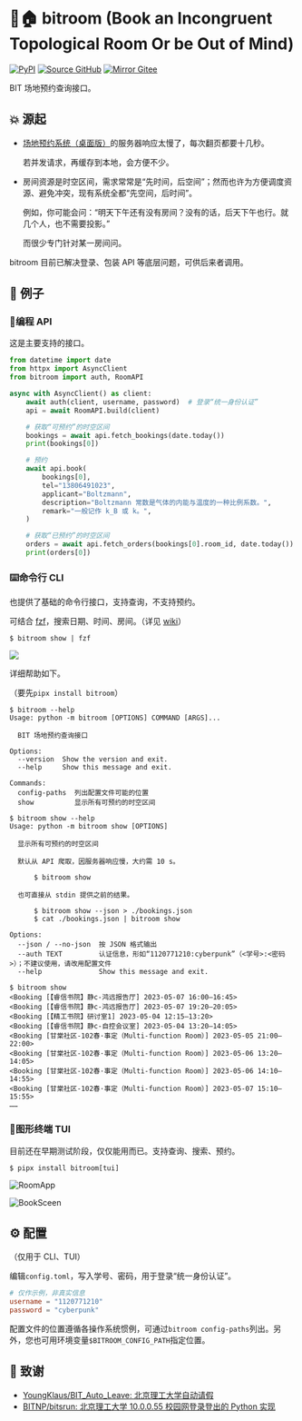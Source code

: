 # 🚩🏠 bitroom (Book an Incongruent Topological Room Or be Out of Mind)

[![PyPI](https://img.shields.io/pypi/v/bitroom?label=PyPI&logo=PyPI&logoColor=white)](https://pypi.org/project/bitroom/)
[![Source GitHub](https://img.shields.io/badge/Source-GitHub-lightgray?logo=github)](https://github.com/YDX-2147483647/bitroom/)
[![Mirror Gitee](https://img.shields.io/badge/Mirror-Gitee-red?logo=gitee)](https://gitee.com/YDX-2147483647/bitroom/)

BIT 场地预约查询接口。

## 💥 源起

- [场地预约系统（桌面版）](http://stu.bit.edu.cn/xsfw/sys/cdyyapp/*default/index.do)的服务器响应太慢了，每次翻页都要十几秒。

  若并发请求，再缓存到本地，会方便不少。

- 房间资源是时空区间，需求常常是“先时间，后空间”；然而也许为方便调度资源、避免冲突，现有系统全都“先空间，后时间”。

  例如，你可能会问：“明天下午还有没有房间？没有的话，后天下午也行。就几个人，也不需要投影。”

  而很少专门针对某一房间问。

bitroom 目前已解决登录、包装 API 等底层问题，可供后来者调用。

## 🧪 例子

### 🤖编程 API

这是主要支持的接口。

```python
from datetime import date
from httpx import AsyncClient
from bitroom import auth, RoomAPI

async with AsyncClient() as client:
    await auth(client, username, password)  # 登录“统一身份认证”
    api = await RoomAPI.build(client)

    # 获取“可预约”的时空区间
    bookings = await api.fetch_bookings(date.today())
    print(bookings[0])

    # 预约
    await api.book(
        bookings[0],
        tel="13806491023",
        applicant="Boltzmann",
        description="Boltzmann 常数是气体的内能与温度的一种比例系数。",
        remark="一般记作 k_B 或 k。",
    )

    # 获取“已预约”的时空区间
    orders = await api.fetch_orders(bookings[0].room_id, date.today())
    print(orders[0])
```

### ⌨️命令行 CLI

也提供了基础的命令行接口，支持查询，不支持预约。

可结合 [fzf](https://github.com/junegunn/fzf/)，搜索日期、时间、房间。（详见 [wiki](https://github.com/YDX-2147483647/bitroom/wiki#-fzf-%E4%BD%BF%E7%94%A8%E7%A4%BA%E4%BE%8B)）

```shell
$ bitroom show | fzf
```

![](https://user-images.githubusercontent.com/73375426/236676121-0bb3f80a-4ef0-4b06-bb03-d41a6f42fe38.png)

详细帮助如下。

（要先`pipx install bitroom`）

```shell
$ bitroom --help
Usage: python -m bitroom [OPTIONS] COMMAND [ARGS]...

  BIT 场地预约查询接口

Options:
  --version  Show the version and exit.
  --help     Show this message and exit.

Commands:
  config-paths  列出配置文件可能的位置
  show          显示所有可预约的时空区间
```

```shell
$ bitroom show --help
Usage: python -m bitroom show [OPTIONS]

  显示所有可预约的时空区间

  默认从 API 爬取，因服务器响应慢，大约需 10 s。

      $ bitroom show

  也可直接从 stdin 提供之前的结果。

      $ bitroom show --json > ./bookings.json
      $ cat ./bookings.json | bitroom show

Options:
  --json / --no-json  按 JSON 格式输出
  --auth TEXT         认证信息，形如“1120771210:cyberpunk”（<学号>:<密码>）；不建议使用，请改用配置文件
  --help              Show this message and exit.
```

```shell
$ bitroom show
<Booking [【睿信书院】静c-鸿远报告厅] 2023-05-07 16:00–16:45>
<Booking [【睿信书院】静c-鸿远报告厅] 2023-05-07 19:20–20:05>
<Booking [【精工书院】研讨室1] 2023-05-04 12:15–13:20>
<Booking [【睿信书院】静c-自控会议室] 2023-05-04 13:20–14:05>
<Booking [甘棠社区-102春·事定（Multi-function Room）] 2023-05-05 21:00–22:00>
<Booking [甘棠社区-102春·事定（Multi-function Room）] 2023-05-06 13:20–14:05>
<Booking [甘棠社区-102春·事定（Multi-function Room）] 2023-05-06 14:10–14:55>
<Booking [甘棠社区-102春·事定（Multi-function Room）] 2023-05-07 15:10–15:55>
……
```

### 🎨图形终端 TUI

目前还在早期测试阶段，仅仅能用而已。支持查询、搜索、预约。

```shell
$ pipx install bitroom[tui]
```

![RoomApp](https://github.com/YDX-2147483647/bitroom/assets/73375426/3ad4e0fd-dfb5-43ad-a07d-70b70b6242fa)

![BookSceen](https://github.com/YDX-2147483647/bitroom/assets/73375426/18a824ce-f963-4f30-b0cb-b26a0f1583b2)

## ⚙️ 配置

（仅用于 CLI、TUI）

编辑`config.toml`，写入学号、密码，用于登录“统一身份认证”。

```toml
# 仅作示例，非真实信息
username = "1120771210"
password = "cyberpunk"
```

配置文件的位置遵循各操作系统惯例，可通过`bitroom config-paths`列出。另外，您也可用环境变量`$BITROOM_CONFIG_PATH`指定位置。

## 🌟 致谢

- [YoungKlaus/BIT_Auto_Leave: 北京理工大学自动请假](https://github.com/YoungKlaus/BIT_Auto_Leave/)
- [BITNP/bitsrun: 北京理工大学 10.0.0.55 校园网登录登出的 Python 实现](https://github.com/BITNP/bitsrun)
